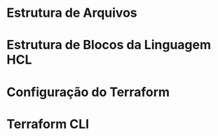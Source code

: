 # Estrutura de Arquivos

# Estrutura de Blocos da Linguagem HCL

# Configuração do Terraform

# Terraform CLI

